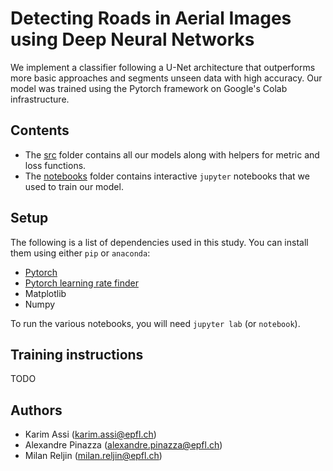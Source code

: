 # Detecting Roads in Aerial Images using Deep Neural Networks

We implement a classifier following a U-Net architecture that outperforms more basic approaches and segments unseen data with high accuracy. Our model was trained using the Pytorch framework on Google's Colab infrastructure. 

## Contents

- The [src](src) folder contains all our models along with helpers for metric and loss functions.
- The [notebooks](notebooks) folder contains interactive `jupyter` notebooks that we used to train our model.
 
## Setup

The following is a list of dependencies used in this study. You can install them using either `pip` or `anaconda`:
- [Pytorch](https://pytorch.org/) 
- [Pytorch learning rate finder](https://github.com/davidtvs/pytorch-lr-finder)
- Matplotlib 
- Numpy 

To run the various notebooks, you will need `jupyter lab` (or `notebook`). 

## Training instructions

TODO

## Authors

- Karim Assi (karim.assi@epfl.ch)
- Alexandre Pinazza (alexandre.pinazza@epfl.ch)
- Milan Reljin (milan.reljin@epfl.ch)